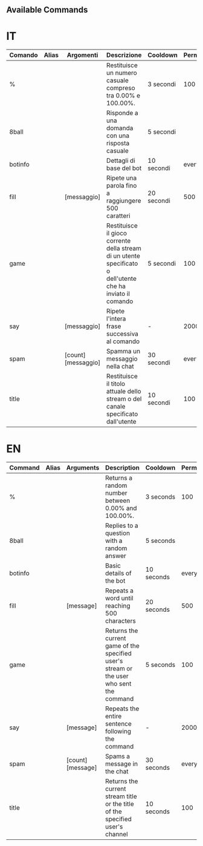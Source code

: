 ## Available Commands

# IT
| Comando | Alias | Argomenti | Descrizione | Cooldown | Permesso |
| ------- | ----- | -------- | ----------- | -------- | -------- |
| % |  | | Restituisce un numero casuale compreso tra 0.00% e 100.00%. | 3 secondi | 100 |
| 8ball |  | |  Risponde a una domanda con una risposta casuale  |  5 secondi |  | 100 |
| botinfo |  |  | Dettagli di base del bot | 10 secondi | everyone |
| fill |  | [messaggio] | Ripete una parola fino a raggiungere 500 caratteri | 20 secondi | 500 |
| game | | | Restituisce il gioco corrente della stream di un utente specificato o dell'utente che ha inviato il comando | 5 secondi | 100 |
| say |  | [messaggio] | Ripete l'intera frase successiva al comando | - | 2000 |
| spam |  | [count] [messaggio]| Spamma un messaggio nella chat | 30 secondi | everyone |
| title |  |  | Restituisce il titolo attuale dello stream o del canale specificato dall'utente | 10 secondi | 100 |

# EN
| Command | Alias | Arguments | Description | Cooldown | Permission |
| ------- | ----- | --------- | ----------- | --------- | ---------- |
| % |  | | Returns a random number between 0.00% and 100.00%. | 3 seconds | 100 |
| 8ball |  | |  Replies to a question with a random answer  |  5 seconds |  | 100 |
| botinfo |  |  | Basic details of the bot | 10 seconds | everyone |
| fill |  | [message] | Repeats a word until reaching 500 characters | 20 seconds | 500 |
| game | | | Returns the current game of the specified user's stream or the user who sent the command | 5 seconds | 100 |
| say |  | [message] | Repeats the entire sentence following the command | - | 2000 |
| spam |  | [count] [message]| Spams a message in the chat | 30 seconds | everyone |
| title |  |  | Returns the current stream title or the title of the specified user's channel | 10 seconds | 100 |
